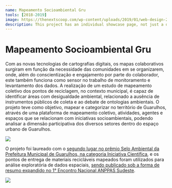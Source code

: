 ```yaml
---
name: Mapeamento Socioambiental Gru
tools: [2018-2019]
image: https://thenextscoop.com/wp-content/uploads/2019/01/web-design-2019.jpg
description: This project has an individual showcase page, not just a direct link to the project site or repo. Now you have more space to describe your awesome project!
---
```


# Mapeamento Socioambiental Gru

Com as novas tecnologias de cartografias digitais, os mapas colaborativos surgiram em função da necessidade das comunidades em se organizarem, onde, além do conscientização e engajamento por parte do colaborador, este também funciona como sensor no trabalho de monitoramento e levantamento dos dados. A realização de um estudo de mapeamento coletivo dos pontos de reciclagem, no contexto municipal, é capaz de identificar áreas com desigualdade ambiental, relacionado a ausência de instrumentos públicos de coleta e ao debate de ontologias ambientais. O projeto teve como objetivo, mapear e categorizar no território de Guarulhos, através de uma plataforma de mapeamento coletivo, atividades, agentes e espaços que se relacionam com iniciativas socioambientais, podendo analisar a dimensão participativa dos diversos setores dentro do espaço urbano de Guarulhos.

![](https://techcrunch.com/wp-content/uploads/2018/05/screen-shot-2018-05-01-at-11-30-23-am.png?w=1390&crop=1)

O projeto foi laureado com o <u><a href="http://www.proguaru.com.br/trabalho-de-funcionario-da-proguaru-e-premiado-pelo-selo-ambiental/">segundo lugar no prêmio Selo Ambiental da Prefeitura Municipal de Guarulhos, na categoria Iniciativa Científica</a></u>, e os pontos de entrega de materiais recicláveis mapeados foram utilizados para análise exploratória de dados espaciais, <u><a href="http://icongresso.anppas.itarget.com.br/arquivos/trabalhos_completos/anppas/3/420_15112018_161033.pdf">sendo publicado sob a forma de resumo expandido no 1° Encontro Nacional ANPPAS Sudeste</a></u>.

![](https://techcrunch.com/wp-content/uploads/2018/05/screenshot-materialio.png)
